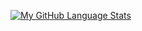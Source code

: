 [![My GitHub Language Stats](https://github-readme-stats.vercel.app/api/top-langs/?username=guischmid&langs_count=5&theme=tokyonight)]()
